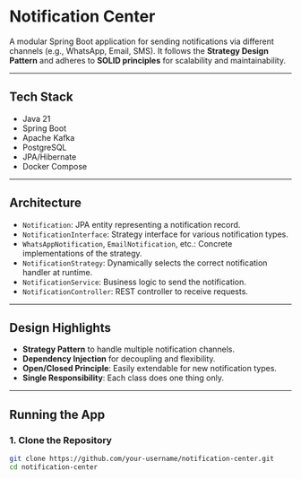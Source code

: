 # Notification Center

A modular Spring Boot application for sending notifications via different channels (e.g., WhatsApp, Email, SMS). 
It follows the **Strategy Design Pattern** and adheres to **SOLID principles** for scalability and maintainability.

---

## Tech Stack

- Java 21
- Spring Boot
- Apache Kafka
- PostgreSQL
- JPA/Hibernate
- Docker Compose

---

##  Architecture

- `Notification`: JPA entity representing a notification record.
- `NotificationInterface`: Strategy interface for various notification types.
- `WhatsAppNotification`, `EmailNotification`, etc.: Concrete implementations of the strategy.
- `NotificationStrategy`: Dynamically selects the correct notification handler at runtime.
- `NotificationService`: Business logic to send the notification.
- `NotificationController`: REST controller to receive requests.

---

## Design Highlights

- **Strategy Pattern** to handle multiple notification channels.
- **Dependency Injection** for decoupling and flexibility.
- **Open/Closed Principle**: Easily extendable for new notification types.
- **Single Responsibility**: Each class does one thing only.

---

## Running the App

### 1. Clone the Repository
```bash
git clone https://github.com/your-username/notification-center.git
cd notification-center
